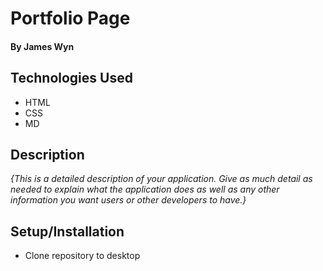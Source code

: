 # Portfolio Page

#### By James Wyn

## Technologies Used

* HTML
* CSS
* MD

## Description

_{This is a detailed description of your application. Give as much detail as needed to explain what the application does as well as any other information you want users or other developers to have.}_

## Setup/Installation

* Clone repository to desktop


